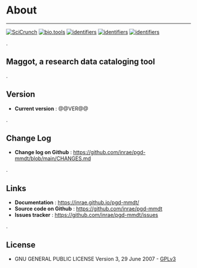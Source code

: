<!-- For basic syntax :  see https://www.markdownguide.org/basic-syntax/
     For extra syntax : see https://michelf.ca/projects/php-markdown/extra/
-->
# About
----

[![SciCrunch](https://img.shields.io/badge/RRID-SCR_025261-green)](https://scicrunch.org/resolver/RRID:SCR_025261)
[![bio.tools](https://img.shields.io/badge/bio.tools-maggot-orange)](https://bio.tools/maggot)
[![identifiers](https://img.shields.io/badge/RDA:MSC-t81-brown)](https://rdamsc.bath.ac.uk/msc/t81)
[![identifiers](https://img.shields.io/badge/CatOPDIPoR-maggot-magenta)](https://cat.opidor.fr/index.php/Maggot)
[![identifiers](https://img.shields.io/badge/HAL-04589638-lightseagreen)](https://hal.inrae.fr/hal-04589638)

<!--
[![identifiers](https://img.shields.io/badge/identifiers-maggot-blue)](https://registry.identifiers.org/registry/maggot)
[![identifiers](https://img.shields.io/badge/HAL-04256711-lightseagreen)](https://hal.inrae.fr/hal-04256711)
-->
.

## Maggot, a research data cataloging tool

.

## Version 

* **Current version** : @@VER@@

.

## Change Log

* **Change log on Github** : <https://github.com/inrae/pgd-mmdt/blob/main/CHANGES.md>

.

## Links

* **Documentation** : <https://inrae.github.io/pgd-mmdt/>
* **Source code on Github** : <https://github.com/inrae/pgd-mmdt>
* **Issues tracker** : <https://github.com/inrae/pgd-mmdt/issues>

.

## License

* GNU GENERAL PUBLIC LICENSE Version 3, 29 June 2007 - [GPLv3][5]


[1]: https://eng-ur-bia.angers-nantes.hub.inrae.fr/
[2]: https://eng-ur-bia.angers-nantes.hub.inrae.fr/research-teams/bibs/plateform-members
[3]: https://www6.bordeaux-aquitaine.inrae.fr/biogeco_eng/
[4]: https://www.emergin.fr/emergin_eng/
[5]: https://www.gnu.org/licenses/gpl-3.0.html
[6]: https://infrastructures-recherche.inrae.fr/en/infrastructure-list/irs/probe